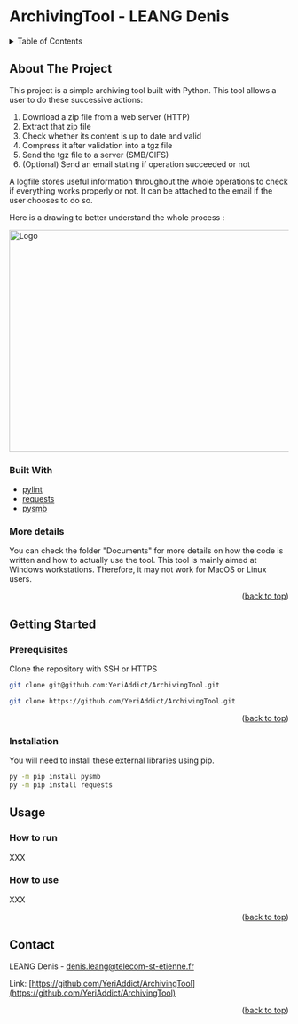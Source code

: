 # ArchivingTool - LEANG Denis

<!-- TABLE OF CONTENTS -->
<details>
  <summary>Table of Contents</summary>
  <ol>
    <li>
      <a href="#about-the-project">About The Project</a>
      <ul>
        <li><a href="#built-with">Built With</a></li>
        <li><a href="#more-details">More details</a></li>
      </ul>
    </li>
    <li>
      <a href="#getting-started">Getting Started</a>
      <ul>
        <li><a href="#prerequisites">Prerequisites</a></li>
        <li><a href="#installation">Installation</a></li>
      </ul>
    </li>
    <li><a href="#usage">Usage</a>
      <ul>
        <li><a href="#how-to-run">How to run</a></li>
        <li><a href="#how-to-use">How to use</a></li>
      </ul>
    </li>
    <li><a href="#contact">Contact</a></li>
  </ol>
</details>

<!-- ABOUT THE PROJECT -->
## About The Project

This project is a simple archiving tool built with Python. This tool allows a user to do these successive actions:

1. Download a zip file from a web server (HTTP)
2. Extract that zip file
3. Check whether its content is up to date and valid
4. Compress it after validation into a tgz file
5. Send the tgz file to a server (SMB/CIFS)
6. (Optional) Send an email stating if operation succeeded or not

A logfile stores useful information throughout the whole operations to check if everything works properly or not. It can be attached to the email if the user chooses to do so.

Here is a drawing to better understand the whole process : 

<img src="images/screen_one.png" alt="Logo" width="900" height="400">

### Built With

* [pylint](https://pypi.org/project/pylint/)
* [requests](https://pypi.org/project/requests/)
* [pysmb](https://pysmb.readthedocs.io/en/latest/)

### More details

You can check the folder "Documents" for more details on how the code is written and how to actually use the tool. 
This tool is mainly aimed at Windows workstations. Therefore, it may not work for MacOS or Linux users.

<p align="right">(<a href="#top">back to top</a>)</p>

<!-- GETTING STARTED -->
## Getting Started

### Prerequisites

Clone the repository with SSH or HTTPS
   ```sh
   git clone git@github.com:YeriAddict/ArchivingTool.git
   ```
   ```sh
   git clone https://github.com/YeriAddict/ArchivingTool.git
   ```
<p align="right">(<a href="#top">back to top</a>)</p>

### Installation

You will need to install these external libraries using pip. 
  ```sh
  py -m pip install pysmb 
  py -m pip install requests
  ```

<!-- USAGE EXAMPLES -->
## Usage

### How to run

XXX

### How to use

XXX

<p align="right">(<a href="#top">back to top</a>)</p>

<!-- CONTACT -->
## Contact

LEANG Denis - denis.leang@telecom-st-etienne.fr 

Link: [https://github.com/YeriAddict/ArchivingTool](https://github.com/YeriAddict/ArchivingTool)

<p align="right">(<a href="#top">back to top</a>)</p>

